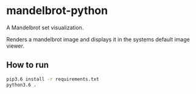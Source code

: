 # mandelbrot-python

A Mandelbrot set visualization.

Renders a mandelbrot image and displays it in the systems default image viewer.

## How to run

```bash
pip3.6 install -r requirements.txt
python3.6 .
```

